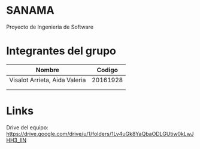 # SANAMA
Proyecto de Ingenieria de Software


# Integrantes del grupo

| Nombre  | Codigo  |
|---------|---------|
| Visalot Arrieta, Aida Valeria  |   20161928   |
|   |   |   |   |   |
|   |   |   |   |   |
# Links
Drive del equipo: https://drive.google.com/drive/u/1/folders/1Lv4uGk8YaQbaODLGUtiw0kLwJHH3_llN
